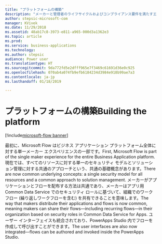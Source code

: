 ```yaml
---
title: "プラットフォームの構築"
description: "メーカーと管理者のライフサイクルおよびコンプライアンス要件を満たすエンタープライズ グレードのプラットフォーム。"
author: stepsic-microsoft-com
manager: KVivek
ms.date: 11/29/2018
ms.assetid: 48ab17c8-3973-e811-a965-000d3a1362e3
ms.topic: article
ms.prod: 
ms.service: business-applications
ms.technology: 
ms.author: stepsic
audience: Power user
ms.translationtype: HT
ms.sourcegitcommit: 9da772fd5e2dfff965e7f3469c61691d36e0c925
ms.openlocfilehash: 070ab4a074fb9efb6184234d3984e918b99ae7a3
ms.contentlocale: ja-jp
ms.lasthandoff: 01/18/2019

---
```

# <a name="building-the-platform"></a><span data-ttu-id="c6e6e-103">プラットフォームの構築</span><span class="sxs-lookup"><span data-stu-id="c6e6e-103">Building the platform</span></span>


[!include[microsoft-flow banner](../includes/microsoft-flow.md)]

<span data-ttu-id="c6e6e-104">最初に、Microsoft Flow はビジネス アプリケーション プラットフォーム全体に対する単一メーカー エクスペリエンスの一部です。</span><span class="sxs-lookup"><span data-stu-id="c6e6e-104">First, Microsoft Flow is part of the single maker experience for the entire Business Application platform.</span></span> <span data-ttu-id="c6e6e-105">現在では、すべてのリソースに対する単一のセキュリティ モデルとソリューション管理に対する共通のアプローチという、共通の基礎概念があります。</span><span class="sxs-lookup"><span data-stu-id="c6e6e-105">There are now common underlying concepts: a single security model for all resources and a common approach to solution management.</span></span> <span data-ttu-id="c6e6e-106">メーカーがアプリケーションとフローを配布する方法は共通であり、メーカーはアプリ用 Common Data Service でのセキュリティ ロールに基づいて、組織でのワークフロー (繰り返しワークフローを含む) を共有できることを意味します。</span><span class="sxs-lookup"><span data-stu-id="c6e6e-106">The way that makers distribute their applications and flows is now common, meaning makers can share their flows—including recurring flows—in their organization based on security roles in Common Data Service for Apps.</span></span> <span data-ttu-id="c6e6e-107">ユーザー インターフェイスも統合されており、PowerApps Studio 内でフローを作成して呼び出すことができます。</span><span class="sxs-lookup"><span data-stu-id="c6e6e-107">The user interfaces are also now integrated—flows can be authored and invoked inside the PowerApps Studio.</span></span>

